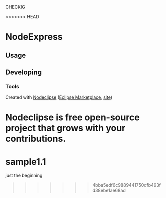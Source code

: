 CHECKIG

<<<<<<< HEAD


# NodeExpress



## Usage



## Developing



### Tools

Created with [Nodeclipse](https://github.com/Nodeclipse/nodeclipse-1)
 ([Eclipse Marketplace](http://marketplace.eclipse.org/content/nodeclipse), [site](http://www.nodeclipse.org))   

Nodeclipse is free open-source project that grows with your contributions.
=======
# sample1.1
just the beginning
>>>>>>> 4bba5edf6c9889441750dfb493fd38ebe1ae68ad
